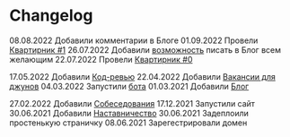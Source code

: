 # Changelog

08.08.2022 Добавили комментарии в Блоге
01.09.2022 Провели [Квартирник #1](https://teacher.army/blog/itogi-kvartirnika-teacher-army-po-indeksu-1)
26.07.2022 Добавили [возможность](https://github.com/teacher-army/external-blog) писать в Блог всем желающим
22.07.2022 Провели [Квартирник #0](https://teacher.army/blog/kvartirnik-teacher-army)

17.05.2022 Добавили [Код-ревью](https://teacher.army/code-review)
22.04.2022 Добавили [Вакансии для джунов](https://teacher.army/vacancies)
04.03.2022 Запустили [бота](https://t.me/TeacherArmyBot)
01.03.2021 Добавили [Блог](https://teacher.army/blog)

27.02.2022 Добавили [Собеседования](https://teacher.army/interview)
17.12.2021 Запустили сайт
30.06.2021 Добавили [Наставничество](https://teacher.army)
30.06.2021 Задеплоили простенькую страничку
08.06.2021 Зарегестрировали домен
